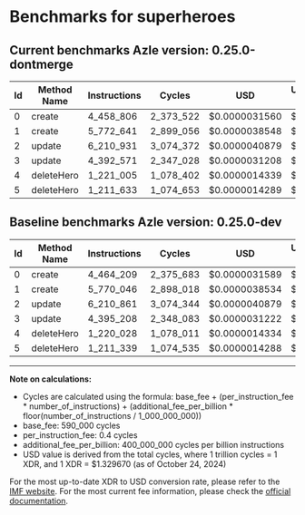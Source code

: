 # Benchmarks for superheroes

## Current benchmarks Azle version: 0.25.0-dontmerge

| Id  | Method Name | Instructions | Cycles    | USD           | USD/Million Calls | Change                            |
| --- | ----------- | ------------ | --------- | ------------- | ----------------- | --------------------------------- |
| 0   | create      | 4_458_806    | 2_373_522 | $0.0000031560 | $3.15             | <font color="green">-5_403</font> |
| 1   | create      | 5_772_641    | 2_899_056 | $0.0000038548 | $3.85             | <font color="red">+2_595</font>   |
| 2   | update      | 6_210_931    | 3_074_372 | $0.0000040879 | $4.08             | <font color="red">+70</font>      |
| 3   | update      | 4_392_571    | 2_347_028 | $0.0000031208 | $3.12             | <font color="green">-2_637</font> |
| 4   | deleteHero  | 1_221_005    | 1_078_402 | $0.0000014339 | $1.43             | <font color="red">+977</font>     |
| 5   | deleteHero  | 1_211_633    | 1_074_653 | $0.0000014289 | $1.42             | <font color="red">+294</font>     |

## Baseline benchmarks Azle version: 0.25.0-dev

| Id  | Method Name | Instructions | Cycles    | USD           | USD/Million Calls |
| --- | ----------- | ------------ | --------- | ------------- | ----------------- |
| 0   | create      | 4_464_209    | 2_375_683 | $0.0000031589 | $3.15             |
| 1   | create      | 5_770_046    | 2_898_018 | $0.0000038534 | $3.85             |
| 2   | update      | 6_210_861    | 3_074_344 | $0.0000040879 | $4.08             |
| 3   | update      | 4_395_208    | 2_348_083 | $0.0000031222 | $3.12             |
| 4   | deleteHero  | 1_220_028    | 1_078_011 | $0.0000014334 | $1.43             |
| 5   | deleteHero  | 1_211_339    | 1_074_535 | $0.0000014288 | $1.42             |

---

**Note on calculations:**

- Cycles are calculated using the formula: base_fee + (per_instruction_fee \* number_of_instructions) + (additional_fee_per_billion \* floor(number_of_instructions / 1_000_000_000))
- base_fee: 590_000 cycles
- per_instruction_fee: 0.4 cycles
- additional_fee_per_billion: 400_000_000 cycles per billion instructions
- USD value is derived from the total cycles, where 1 trillion cycles = 1 XDR, and 1 XDR = $1.329670 (as of October 24, 2024)

For the most up-to-date XDR to USD conversion rate, please refer to the [IMF website](https://www.imf.org/external/np/fin/data/rms_sdrv.aspx).
For the most current fee information, please check the [official documentation](https://internetcomputer.org/docs/current/developer-docs/gas-cost#execution).

